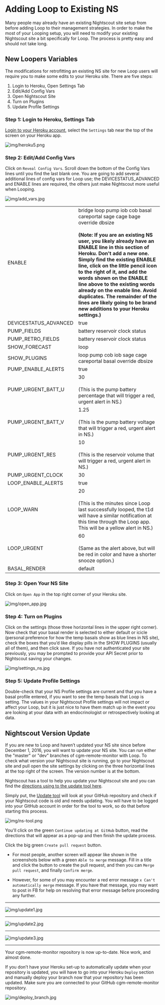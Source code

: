 # Adding Loop to Existing NS

Many people may already have an existing Nightscout site setup from before adding Loop to their management strategies. In order to make the most of your Looping setup, you will need to modify your existing Nightscout site a bit specifically for Loop. The process is pretty easy and should not take long.

## New Loopers Variables

The modifications for retrofitting an existing NS site for new Loop users will require you to make some edits to your Heroku site.  There are five steps:

1. Login to Heroku, Open Settings Tab
2. Edit/Add Config Vars
3. Open Nightscout Site
4. Turn on Plugins
5. Update Profile Settings

### Step 1: Login to Heroku, Settings Tab

[Login to your Heroku account](https://id.heroku.com/login), select the `Settings` tab near the top of the screen on your Heroku app.

![img/heroku5.png](img/heroku5.png)

### Step 2: Edit/Add Config Vars

Click on `Reveal Config Vars`.  Scroll down the bottom of the Config Vars lines until you find the last blank one.  You are going to add several additional lines of config vars for Loop use; the DEVICESTATUS_ADVANCED and ENABLE lines are required, the others just make Nightscout more useful when Looping.

![img/add_vars.jpg](img/add_vars.jpg)

|  |  |
|---------|---------|
|ENABLE     |bridge loop pump iob cob basal careportal sage cage bage override dbsize</br></br> **(Note: If you are an existing NS user, you likely already have an ENABLE line in this section of Heroku. Don't add a new one. Simply find the existing ENABLE line, click on the little pencil icon to the right of it, and add the words shown on the ENABLE line above to the existing words already on the enable line.  Avoid duplicates. The remainder of the lines are likely going to be brand new additions to your Heroku settings.)** |
|DEVICESTATUS_ADVANCED     |true        |
|PUMP_FIELDS     |battery reservoir clock status         |
|PUMP_RETRO_FIELDS|battery reservoir clock status|
|SHOW_FORECAST|loop|
|SHOW_PLUGINS|loop pump cob iob sage cage careportal basal override dbsize|
|PUMP_ENABLE_ALERTS|true|
|PUMP_URGENT_BATT_U|30</br></br>(This is the pump battery percentage that will trigger a red, urgent alert in NS.)|
|PUMP_URGENT_BATT_V|1.25</br></br>(This is the pump battery voltage that will trigger a red, urgent alert in NS.)|
|PUMP_URGENT_RES|10</br></br>(This is the reservoir volume that will trigger a red, urgent alert in NS.)|
|PUMP_URGENT_CLOCK|30|
LOOP_ENABLE_ALERTS|true |
|LOOP_WARN|20</br></br>(This is the minutes since Loop last successfully looped, the t1d will have a similar notification at this time through the Loop app.  This will be a yellow alert in NS.)|
|LOOP_URGENT|60</br></br>(Same as the alert above, but will be red in color and have a shorter snooze option.)|
|BASAL_RENDER|default|

### Step 3: Open Your NS Site

Click on `Open App` in the top right corner of your Heroku site.

![img/open_app.jpg](img/open_app.jpg)

### Step 4: Turn on Plugins

Click on the settings (those three horizontal lines in the upper right corner).  Now check that your basal render is selected to either default or icicle (personal preference for how the temp basals show as blue lines in NS site), check the boxes that you’d like display pills in the SHOW PLUGINS (usually all of them), and then click save. If you have not authenticated your site previously, you may be prompted to provide your API Secret prior to Nightscout saving your changes.

![img/settings_ns.jpg](img/settings_ns.jpg)

### Step 5: Update Profile Settings

Double-check that your NS Profile settings are current and that you have a basal profile entered, if you want to see the temp basals that Loop is setting. The values in your Nightscout Profile settings will not impact or affect your Loop, but it is just nice to have them match up in the event you are looking at your data with an endocrinologist or retrospectively looking at data.

## Nightscout Version Update

If you are new to Loop and haven’t updated your NS site since before December 1, 2016, you will want to update your NS site. You can run either the "master" or "dev" branches of cgm-remote-monitor with Loop.  To check what version your Nightscout site is running, go to your Nightscout site and pull open the site settings by clicking on the three horizontal lines at the top right of the screen.  The version number is at the bottom.

Nightscout has a tool to help you update your Nightscout site and you can find the [directions using to the update tool here](http://www.nightscout.info/wiki/welcome/how-to-update-to-latest-cgm-remote-monitor-aka-cookie).

Simply put, the [Update tool](http://nightscout.github.io/pages/update-fork/) will look at your GitHub repository and check if your Nightscout code is old and needs updating.  You will have to be logged into your GitHub account in order for the tool to work, so do that before starting this process.

![img/ns-tool.png](img/ns-tool.png)

You'll click on the green `Continue updating at GitHub` button, read the directions that will appear as a pop-up and then finish the update process.

Click the big green `Create pull request` button.

* For most people, another screen will appear like shown in the screenshots below with a green `Able to merge` message. Fill in a title and click the button to create the pull request, and then you can `Merge pull request`, and finally `Confirm merge`.</br>

* However, for some of you may encounter a red error message `x Can't automatically merge` message. If you have that message, you may want to post in FB for help on resolving that error message before proceeding any further.

---

![img/update1.jpg](img/update1.jpg)

---

![img/update2.jpg](img/update2.jpg)

---

![img/update3.jpg](img/update3.jpg)

---

Your cgm-remote-monitor repository is now up-to-date.  Nice work, and almost done.

If you don’t have your Heroku set-up to automatically update when your repository is updated, you will have to go into your Heroku `Deploy` section and manually deploy your branch now that your repository has been updated.  Make sure you are connected to your GitHub cgm-remote-monitor repository.

![img/deploy_branch.jpg](img/deploy_branch.jpg)

